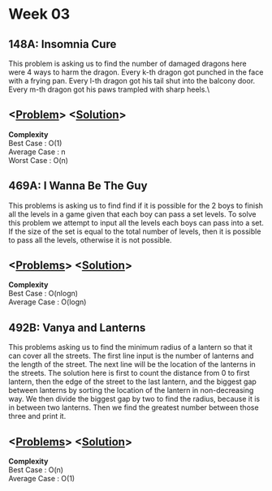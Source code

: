 # Week 03

## 148A: Insomnia Cure  

This problem is asking us to find the number of damaged dragons here were 4 ways to harm the dragon. Every k-th dragon got punched in the face with a frying pan. 
Every l-th dragon got his tail shut into the balcony door. Every m-th dragon got his paws trampled with sharp heels.\
## <[**Problem**](https://codeforces.com/problemset/problem/148/A)> <[**Solution**](https://codeforces.com/contest/148/submission/43107695)>
**Complexity**<br>
Best Case : O(1)\
Average Case : n\
Worst Case : O(n)


## 469A: I Wanna Be The Guy

This problems is asking us to find find if it is possible for the 2 boys to finish all the levels in a game given that each boy can pass a set levels. 
To solve this problem we attempt to input all the levels each boys can pass into a set. If the size of the set is equal to the total number of levels, then it is possible to pass all the levels, otherwise it is not possible.
## <[**Problems**](https://codeforces.com/problemset/problem/469/A)> <[**Solution**](https://codeforces.com/contest/469/submission/43107652)>
**Complexity**<br>
Best Case : O(nlogn)\
Average Case : O(logn)

## 492B: Vanya and Lanterns

This problems asking us to find the minimum radius of a lantern so that it can cover all the streets.
The first line input is the number of lanterns and the length of the street.
The next line will be the location of the lanterns in the streets.
The solution here is first to count the distance from 0 to first lantern, then the edge of the street to the last lantern, and the biggest gap between lanterns by sorting the location of the lantern in non-decreasing way. We then divide the biggest gap by two to find the radius, because it is in between two lanterns.
Then we find the greatest number between those three and print it.
## <[**Problems**](https://codeforces.com/problemset/problem/492/b)> <[**Solution**](https://codeforces.com/contest/492/submission/43107558)>
**Complexity**<br>
Best Case : O(n)\
Average Case : O(1)
